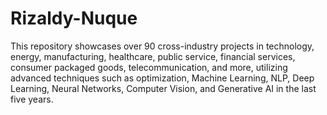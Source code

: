# Rizaldy-Nuque
This repository showcases over 90 cross-industry projects in technology, energy, manufacturing, healthcare, public service, financial services, consumer packaged goods, telecommunication, and more, utilizing advanced techniques such as optimization, Machine Learning, NLP, Deep Learning, Neural Networks, Computer Vision, and Generative AI in the last five years.
